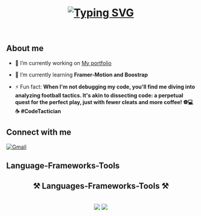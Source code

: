 <h1 align="center">
    <a href="https://git.io/typing-svg"><img src="https://readme-typing-svg.demolab.com?font=Righteous&size=35&duration=4000&pause=200&color=81E8D5&center=true&random=false&width=500&height=70&lines=Hi+There+%F0%9F%91%8B+;I'm+Nafissa" alt="Typing SVG" /></a>
</h1>

<br/>

## About me

- 🔭 I’m currently working on [My portfolio](https://github.com/NafAldev/P12-Portfolio.git)

- 🌱 I’m currently learning **Framer-Motion and Boostrap**

- ⚡ Fun fact: **When I'm not debugging my code, you'll find me diving into analyzing football tactics. It's akin to dissecting code: a perpetual quest for the perfect play, just with fewer cleats and more coffee! ⚽️💻☕️ #CodeTactician**

## Connect with me


 <a href="mailto:allouchy.nafissa@gmail.com" target="_blank">
    <img src="https://img.shields.io/badge/Gmail-%23D14836?style=for-the-badge&logo=gmail&logoColor=white" alt="Gmail" style="margin-right: 10px;" />
  </a>
  
<p align="left">
</p>

## Language-Frameworks-Tools

<h2 align="center">⚒️ Languages-Frameworks-Tools ⚒️</h2>

<br/>

<div align="center">
    <img src="https://skillicons.dev/icons?i=react,bootstrap,html,css,vscode,github,figma,redux" />
    <img src="https://skillicons.dev/icons?i=nodejs,javascript," /><br>
</div>
